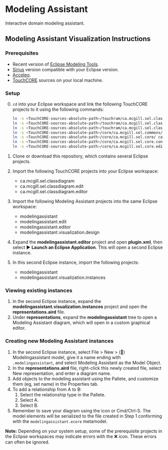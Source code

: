 # Modeling Assistant

Interactive domain modeling assistant.

## Modeling Assistant Visualization Instructions

### Prerequisites

* Recent version of
[Eclipse Modeling Tools](https://www.eclipse.org/downloads/packages/).
* [Sirius](https://www.eclipse.org/sirius/) version compatible with
your Eclipse version.
* [Acceleo](https://www.eclipse.org/acceleo/).
* [TouchCORE](https://bitbucket.org/mcgillram/touchram/src/master/)
sources on your local machine.

### Setup

0. `cd` into your Eclipse workspace and link the following TouchCORE projects to it using the following commands:
   ```bash
   ln -s <TouchCORE-sources-absolute-path>/touchram/ca.mcgill.sel.classdiagram/ ca.mcgill.sel.classdiagram
   ln -s <TouchCORE-sources-absolute-path>/touchram/ca.mcgill.sel.classdiagram.edit/ ca.mcgill.sel.classdiagram.edit
   ln -s <TouchCORE-sources-absolute-path>/touchram/ca.mcgill.sel.classdiagram.tests/ ca.mcgill.sel.classdiagram.tests
   ln -s <TouchCORE-sources-absolute-path>/core/ca.mcgill.sel.commons/ ca.mcgill.sel.commons
   ln -s <TouchCORE-sources-absolute-path>/core/ca.mcgill.sel.core/ ca.mcgill.sel.core
   ln -s <TouchCORE-sources-absolute-path>/core/ca.mcgill.sel.core.controller/ ca.mcgill.sel.core.controller
   ln -s <TouchCORE-sources-absolute-path>/core/ca.mcgill.sel.core.edit/ ca.mcgill.sel.core.edit
   ```

1. Clone or download this repository, which contains several Eclipse projects.
2. Import the following TouchCORE projects into your Eclipse
workspace:
   * ca.mcgill.sel.classdiagram
   * ca.mcgill.sel.classdiagram.edit
   * ca.mcgill.sel.classdiagram.editor
2. Import the following Modeling Assistant projects into 
the same Eclipse workspace:
   * modelingassistant
   * modelingassistant.edit
   * modelingassistant.editor
   * modelingassistant.visualization.design
3. Expand the **modelingassistant.editor** project and open
**plugin.xml**, then select :arrow_forward:
**Launch an Eclipse Application**.
This will open a second Eclipse instance.
4. In this second Eclipse instance, import the following projects:
   * modelingassistant
   * modelingassistant.visualization.instances

### Viewing existing instances

1. In the second Eclipse instance, expand the
**modelingassistant.visualization.instances** project and
open the **representations.aird** file.
2. Under **representations**, expand the **modelingassistant** tree to
open a Modeling Assistant diagram, which will open in a custom 
graphical editor.

### Creating new Modeling Assistant instances

1. In the second Eclipse instance, select File > New >
(:mag_right:) Modelingassistant model, give it a name ending with
`.modelingassistant`, and select Modeling Assistant as the Model Object.
2. In the **representations.aird** file, right-click this newly created 
file, select New representation, and enter a diagram name.
3. Add objects to the modeling assistant using the Pallete, and
customize them (eg, set name) in the Properties tab.
4. To add a relationship from A to B:
   1. Select the relationship type in the Pallete.
   2. Select A.
   3. Select B.
5. Remember to save your diagram using the icon or Cmd/Ctrl-S.
The model elements will be serialized to the file created in Step 1
conforming with the `modelingassistant.ecore` metamodel.

**Note:** Depending on your system setup, some of the prerequisite 
projects in the Eclipse workspaces may indicate errors with the :x: 
icon. These errors can often be ignored.
